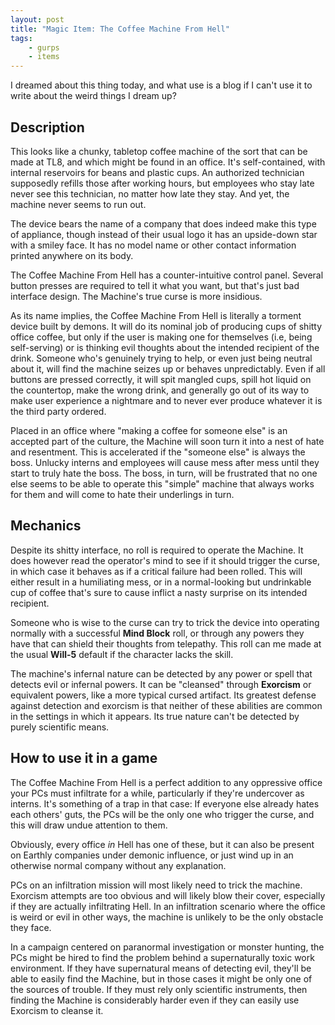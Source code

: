 ```yaml
---
layout: post
title: "Magic Item: The Coffee Machine From Hell"
tags:
    - gurps
    - items
---
```


I dreamed about this thing today, and what use is a blog if I can't use it to
write about the weird things I dream up?

## Description

This looks like a chunky, tabletop coffee machine of the sort that can be made
at TL8, and which might be found in an office. It's self-contained, with
internal reservoirs for beans and plastic cups. An authorized technician
supposedly refills those after working hours, but employees who stay late never
see this technician, no matter how late they stay. And yet, the machine never
seems to run out.

The device bears the name of a company that does indeed make this type of
appliance, though instead of their usual logo it has an upside-down star with a
smiley face. It has no model name or other contact information printed anywhere
on its body.

The Coffee Machine From Hell has a counter-intuitive control panel. Several
button presses are required to tell it what you want, but that's just bad
interface design. The Machine's true curse is more insidious.

As its name implies, the Coffee Machine From Hell is literally a torment device
built by demons. It will do its nominal job of producing cups of shitty office
coffee, but only if the user is making one for themselves (i.e, being
self-serving) or is thinking evil thoughts about the intended recipient of the
drink. Someone who's genuinely trying to help, or even just being neutral about
it, will find the machine seizes up or behaves unpredictably. Even if all
buttons are pressed correctly, it will spit mangled cups, spill hot liquid on
the countertop, make the wrong drink, and generally go out of its way to make
user experience a nightmare and to never ever produce whatever it is the third
party ordered.

Placed in an office where "making a coffee for someone else" is an accepted part
of the culture, the Machine will soon turn it into a nest of hate and
resentment. This is accelerated if the "someone else" is always the
boss. Unlucky interns and employees will cause mess after mess until they start
to truly hate the boss. The boss, in turn, will be frustrated that no one else
seems to be able to operate this "simple" machine that always works for them and
will come to hate their underlings in turn.

## Mechanics

Despite its shitty interface, no roll is required to operate the Machine. It
does however read the operator's mind to see if it should trigger the curse, in
which case it behaves as if a critical failure had been rolled. This will either
result in a humiliating mess, or in a normal-looking but undrinkable cup of
coffee that's sure to cause inflict a nasty surprise on its intended recipient.

Someone who is wise to the curse can try to trick the device into operating
normally with a successful **Mind Block** roll, or through any powers they have
that can shield their thoughts from telepathy. This roll can me made at the
usual **Will-5** default if the character lacks the skill.

The machine's infernal nature can be detected by any power or spell that detects
evil or infernal powers. It can be "cleansed" through **Exorcism** or equivalent
powers, like a more typical cursed artifact. Its greatest defense against
detection and exorcism is that neither of these abilities are common in the
settings in which it appears. Its true nature can't be detected by purely
scientific means.

## How to use it in a game

The Coffee Machine From Hell is a perfect addition to any oppressive office your
PCs must infiltrate for a while, particularly if they're undercover as
interns. It's something of a trap in that case: If everyone else already hates
each others' guts, the PCs will be the only one who trigger the curse, and this
will draw undue attention to them.

Obviously, every office _in_ Hell has one of these, but it can also be present
on Earthly companies under demonic influence, or just wind up in an otherwise
normal company without any explanation.

PCs on an infiltration mission will most likely need to trick the
machine. Exorcism attempts are too obvious and will likely blow their cover,
especially if they are actually infiltrating Hell. In an infiltration scenario
where the office is weird or evil in other ways, the machine is unlikely to be
the only obstacle they face.

In a campaign centered on paranormal investigation or monster hunting, the PCs
might be hired to find the problem behind a supernaturally toxic work
environment. If they have supernatural means of detecting evil, they'll be able
to easily find the Machine, but in those cases it might be only one of the
sources of trouble. If they must rely only scientific instruments, then finding
the Machine is considerably harder even if they can easily use Exorcism to
cleanse it.
